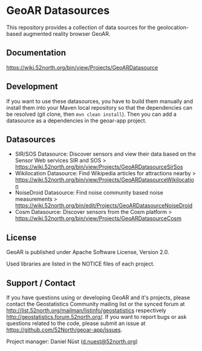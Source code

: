 # GeoAR Datasources

This repository provides a collection of data sources for the geolocation-based augmented reality browser GeoAR.

## Documentation

https://wiki.52north.org/bin/view/Projects/GeoARDatasource

## Development

If you want to use these datasources, you have to build them manually and install them into your Maven local repository so that the dependencies can be resolved (git clone, then ``mvn clean install``). Then you can add a datasource as a dependencies in the geoar-app project.

## Datasources

* SIR/SOS Datasource: Discover sensors and view their data based on the Sensor Web services SIR and SOS > https://wiki.52north.org/bin/view/Projects/GeoARDatasourceSirSos
* Wikilocation Datasource: Find Wikipedia articles for attractions nearby > https://wiki.52north.org/bin/view/Projects/GeoARDatasourceWikilocation
* NoiseDroid Datasource: Find noise community based noise measurements > https://wiki.52north.org/bin/edit/Projects/GeoARDatasourceNoiseDroid
* Cosm Datasource: Discover sensors from the Cosm platform > https://wiki.52north.org/bin/view/Projects/GeoARDatasourceCosm

## License

GeoAR is published under Apache Software License, Version 2.0.

Used libraries are listed in the NOTICE files of each project.

## Support / Contact

If you have questions using or developing GeoAR and it's projects, please contact the Geostatistics Community mailing list or the synced forum at http://list.52north.org/mailman/listinfo/geostatistics respectively http://geostatistics.forum.52north.org/. If you want to report bugs or ask questions related to the code, please submit an issue at https://github.com/52North/geoar-app/issues.

Project manager: Daniel Nüst (d.nuest@52north.org) 
